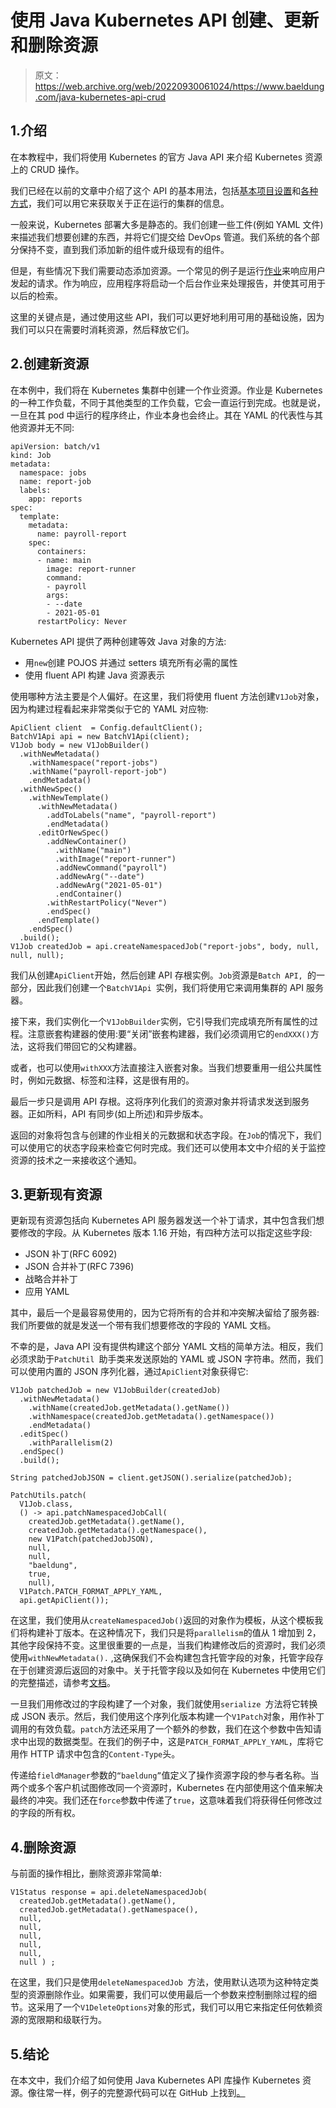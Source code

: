 # 使用 Java Kubernetes API 创建、更新和删除资源

> 原文：<https://web.archive.org/web/20220930061024/https://www.baeldung.com/java-kubernetes-api-crud>

## 1.介绍

在本教程中，我们将使用 Kubernetes 的官方 Java API 来介绍 Kubernetes 资源上的 CRUD 操作。

我们已经在以前的文章中介绍了这个 API 的基本用法，包括[基本项目设置](/web/20220630021540/https://www.baeldung.com/kubernetes-java-client)和[各种方式](/web/20220630021540/https://www.baeldung.com/java-kubernetes-watch)，我们可以用它来获取关于正在运行的集群的信息。

一般来说，Kubernetes 部署大多是静态的。我们创建一些工件(例如 YAML 文件)来描述我们想要创建的东西，并将它们提交给 DevOps 管道。我们系统的各个部分保持不变，直到我们添加新的组件或升级现有的组件。

但是，有些情况下我们需要动态添加资源。一个常见的例子是运行[作业](https://web.archive.org/web/20220630021540/https://kubernetes.io/docs/reference/generated/kubernetes-api/v1.19/#job-v1-batch)来响应用户发起的请求。作为响应，应用程序将启动一个后台作业来处理报告，并使其可用于以后的检索。

这里的关键点是，通过使用这些 API，我们可以更好地利用可用的基础设施，因为我们可以只在需要时消耗资源，然后释放它们。

## 2.创建新资源

在本例中，我们将在 Kubernetes 集群中创建一个作业资源。作业是 Kubernetes 的一种工作负载，不同于其他类型的工作负载，它会一直运行到完成。也就是说，一旦在其 pod 中运行的程序终止，作业本身也会终止。其在 YAML 的代表性与其他资源并无不同:

```
apiVersion: batch/v1
kind: Job
metadata:
  namespace: jobs
  name: report-job
  labels:
    app: reports
spec:
  template:
    metadata:
      name: payroll-report
    spec:
      containers:
      - name: main
        image: report-runner
        command:
        - payroll
        args:
        - --date
        - 2021-05-01
      restartPolicy: Never
```

Kubernetes API 提供了两种创建等效 Java 对象的方法:

*   用`new`创建 POJOS 并通过 setters 填充所有必需的属性
*   使用 fluent API 构建 Java 资源表示

使用哪种方法主要是个人偏好。在这里，我们将使用 fluent 方法创建`V1Job`对象，因为构建过程看起来非常类似于它的 YAML 对应物:

```
ApiClient client  = Config.defaultClient();
BatchV1Api api = new BatchV1Api(client);
V1Job body = new V1JobBuilder()
  .withNewMetadata()
    .withNamespace("report-jobs")
    .withName("payroll-report-job")
    .endMetadata()
  .withNewSpec()
    .withNewTemplate()
      .withNewMetadata()
        .addToLabels("name", "payroll-report")
        .endMetadata()
      .editOrNewSpec()
        .addNewContainer()
          .withName("main")
          .withImage("report-runner")
          .addNewCommand("payroll")
          .addNewArg("--date")
          .addNewArg("2021-05-01")
          .endContainer()
        .withRestartPolicy("Never")
        .endSpec()
      .endTemplate()
    .endSpec()
  .build(); 
V1Job createdJob = api.createNamespacedJob("report-jobs", body, null, null, null);
```

我们从创建`ApiClient`开始，然后创建 API 存根实例。`Job`资源是`Batch API, `的一部分，因此我们创建一个`BatchV1Api `实例，我们将使用它来调用集群的 API 服务器。

接下来，我们实例化一个`V1JobBuilder`实例，它引导我们完成填充所有属性的过程。注意嵌套构建器的使用:要“关闭”嵌套构建器，我们必须调用它的`endXXX()`方法，这将我们带回它的父构建器。

或者，也可以使用`withXXX`方法直接注入嵌套对象。当我们想要重用一组公共属性时，例如元数据、标签和注释，这是很有用的。

最后一步只是调用 API 存根。这将序列化我们的资源对象并将请求发送到服务器。正如所料，API 有同步(如上所述)和异步版本。

返回的对象将包含与创建的作业相关的元数据和状态字段。在`Job`的情况下，我们可以使用它的状态字段来检查它何时完成。我们还可以使用本文中介绍的关于监控资源的技术之一来接收这个通知。

## 3.更新现有资源

更新现有资源包括向 Kubernetes API 服务器发送一个补丁请求，其中包含我们想要修改的字段。从 Kubernetes 版本 1.16 开始，有四种方法可以指定这些字段:

*   JSON 补丁(RFC 6092)
*   JSON 合并补丁(RFC 7396)
*   战略合并补丁
*   应用 YAML

其中，最后一个是最容易使用的，因为它将所有的合并和冲突解决留给了服务器:我们所要做的就是发送一个带有我们想要修改的字段的 YAML 文档。

不幸的是，Java API 没有提供构建这个部分 YAML 文档的简单方法。相反，我们必须求助于`PatchUtil `助手类来发送原始的 YAML 或 JSON 字符串。然而，我们可以使用内置的 JSON 序列化器，通过`ApiClient`对象获得它:

```
V1Job patchedJob = new V1JobBuilder(createdJob)
  .withNewMetadata()
    .withName(createdJob.getMetadata().getName())
    .withNamespace(createdJob.getMetadata().getNamespace())
    .endMetadata()
  .editSpec()
    .withParallelism(2)
  .endSpec()
  .build();

String patchedJobJSON = client.getJSON().serialize(patchedJob);

PatchUtils.patch(
  V1Job.class, 
  () -> api.patchNamespacedJobCall(
    createdJob.getMetadata().getName(), 
    createdJob.getMetadata().getNamespace(), 
    new V1Patch(patchedJobJSON), 
    null, 
    null, 
    "baeldung", 
    true, 
    null),
  V1Patch.PATCH_FORMAT_APPLY_YAML,
  api.getApiClient()); 
```

在这里，我们使用从`createNamespacedJob()`返回的对象作为模板，从这个模板我们将构建补丁版本。在这种情况下，我们只是将`parallelism`的值从 1 增加到 2，其他字段保持不变。这里很重要的一点是，当我们构建修改后的资源时，我们必须使用`withNewMetadata().` ,这确保我们不会构建包含托管字段的对象，托管字段存在于创建资源后返回的对象中。关于托管字段以及如何在 Kubernetes 中使用它们的完整描述，请参考[文档](https://web.archive.org/web/20220630021540/https://kubernetes.io/docs/reference/using-api/server-side-apply/#field-management)。

一旦我们用修改过的字段构建了一个对象，我们就使用`serialize `方法将它转换成 JSON 表示。然后，我们使用这个序列化版本构建一个`V1Patch`对象，用作补丁调用的有效负载。`patch`方法还采用了一个额外的参数，我们在这个参数中告知请求中出现的数据类型。在我们的例子中，这是`PATCH_FORMAT_APPLY_YAML`，库将它用作 HTTP 请求中包含的`Content-Type`头。

传递给`fieldManager`参数的`“baeldung”`值定义了操作资源字段的参与者名称。当两个或多个客户机试图修改同一个资源时，Kubernetes 在内部使用这个值来解决最终的冲突。我们还在`force`参数中传递了`true`，这意味着我们将获得任何修改过的字段的所有权。

## 4.删除资源

与前面的操作相比，删除资源非常简单:

```
V1Status response = api.deleteNamespacedJob(
  createdJob.getMetadata().getName(), 
  createdJob.getMetadata().getNamespace(), 
  null, 
  null, 
  null, 
  null, 
  null, 
  null ) ; 
```

在这里，我们只是使用`deleteNamespacedJob `方法，使用默认选项为这种特定类型的资源删除作业。如果需要，我们可以使用最后一个参数来控制删除过程的细节。这采用了一个`V1DeleteOptions`对象的形式，我们可以用它来指定任何依赖资源的宽限期和级联行为。

## 5.结论

在本文中，我们介绍了如何使用 Java Kubernetes API 库操作 Kubernetes 资源。像往常一样，例子的完整源代码可以在 GitHub 上找到[。](https://web.archive.org/web/20220630021540/https://github.com/eugenp/tutorials/tree/master/kubernetes/k8s-intro)
